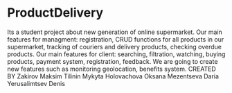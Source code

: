 # ProductDelivery
Its a student project about new generation of online supermarket.
Our main features for managment: registration, CRUD functions for all products in our supermarket, tracking of couriers and delivery products, checking overdue products.
Our main features for client: searching, filtration, watching, buying products, payment system, registration, feedback.
We are going to create new features such as monitoring geolocation, benefits system.
CREATED BY
Zakirov Maksim
Tilinin Mykyta
Holovachova Oksana
Mezentseva Daria
Yerusalimtsev Denis
